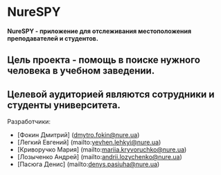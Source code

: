 # NureSPY
**NureSPY - приложение для отслеживания местоположения преподавателей и студентов.**
## Цель проекта - помощь в поиске нужного человека в учебном заведении.
## Целевой аудиторией являются сотрудники и студенты университета.

Разработчики:
 * [Фокин Дмитрий] (dmytro.fokin@nure.ua)
 * [Легкий Евгений] (mailto:yevhen.lehkyi@nure.ua)
 * [Криворучко Мария] (mailto:mariia.kryvoruchko@nure.ua)
 * [Лозыченко Андрей] (mailto:andrii.lozychenko@nure.ua)
 * [Пасюга Денис] (mailto:denys.pasiuha@nure.ua)
 
